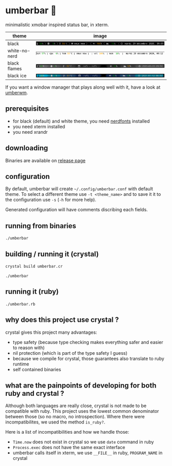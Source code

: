 # umberbar 🐏  

minimalistic xmobar inspired status bar, in xterm. 

| theme | image |
| ----- | ----- |
| black | ![black theme](snapshots/black.png) |
| white-no-nerd | ![white theme](snapshots/white-no-nerd.png) |
| black flames | ![black flames](snapshots/black-flames.png) |
| black ice | ![black ice](snapshots/black-ice.png) |

If you want a window manager that plays along well with it, have a look at [umberwm](https://github.com/yazgoo/umberwm/).

## prerequisites 

- for black (default) and white theme, you need [nerdfonts](https://www.nerdfonts.com/) installed
- you need xterm installed
- you need xrandr

## downloading

Binaries are available on [release page](https://github.com/yazgoo/umberbar/releases)

## configuration

By default, umberbar will create `~/.config/umberbar.conf` with default theme.
To select a different theme use `-t <theme_name>` and to save it it to the configuration use `-s` (`-h` for more help).

Generated configuration will have comments discribing each fields.

## running from binaries

```
./umberbar
``` 

## building / running it (crystal)

```
crystal build umberbar.cr
```

```
./umberbar
```

## running it (ruby)

```
./umberbar.rb
```
## why does this project use crystal ?

crystal gives this project many advantages:

- type safety (because type checking makes everything safer and easier to reason with)
- nil protection (which is part of the type safety I guess)
- because we compile for crystal, those guarantees also translate to ruby runtime
- self contained binaries

## what are the painpoints of developing for both ruby and crystal ?

Although both languages are really close, crystal is not made to be compatible with ruby.
This project uses the lowest common denominator between those (so no macro, no introspection).
Where there were incompatibilites, we used the method `is_ruby?`.

Here is a list of incompatibilities and how we handle those:

  - `Time.now` does not exist in crystal so we use `date` command in ruby
  - `Process.exec` does not have the same exact interface
  - umberbar calls itself in xterm, we use `__FILE__` in ruby, `PROGRAM_NAME` in crystal
